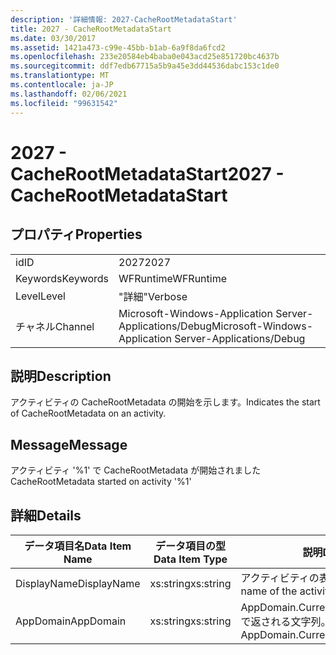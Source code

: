 ```yaml
---
description: '詳細情報: 2027-CacheRootMetadataStart'
title: 2027 - CacheRootMetadataStart
ms.date: 03/30/2017
ms.assetid: 1421a473-c99e-45bb-b1ab-6a9f8da6fcd2
ms.openlocfilehash: 233e20584eb4baba0e043acd25e851720bc4637b
ms.sourcegitcommit: ddf7edb67715a5b9a45e3dd44536dabc153c1de0
ms.translationtype: MT
ms.contentlocale: ja-JP
ms.lasthandoff: 02/06/2021
ms.locfileid: "99631542"
---
```

# <a name="2027---cacherootmetadatastart"></a><span data-ttu-id="6cd1d-103">2027 - CacheRootMetadataStart</span><span class="sxs-lookup"><span data-stu-id="6cd1d-103">2027 - CacheRootMetadataStart</span></span>

## <a name="properties"></a><span data-ttu-id="6cd1d-104">プロパティ</span><span class="sxs-lookup"><span data-stu-id="6cd1d-104">Properties</span></span>  
  
|||  
|-|-|  
|<span data-ttu-id="6cd1d-105">id</span><span class="sxs-lookup"><span data-stu-id="6cd1d-105">ID</span></span>|<span data-ttu-id="6cd1d-106">2027</span><span class="sxs-lookup"><span data-stu-id="6cd1d-106">2027</span></span>|  
|<span data-ttu-id="6cd1d-107">Keywords</span><span class="sxs-lookup"><span data-stu-id="6cd1d-107">Keywords</span></span>|<span data-ttu-id="6cd1d-108">WFRuntime</span><span class="sxs-lookup"><span data-stu-id="6cd1d-108">WFRuntime</span></span>|  
|<span data-ttu-id="6cd1d-109">Level</span><span class="sxs-lookup"><span data-stu-id="6cd1d-109">Level</span></span>|<span data-ttu-id="6cd1d-110">"詳細"</span><span class="sxs-lookup"><span data-stu-id="6cd1d-110">Verbose</span></span>|  
|<span data-ttu-id="6cd1d-111">チャネル</span><span class="sxs-lookup"><span data-stu-id="6cd1d-111">Channel</span></span>|<span data-ttu-id="6cd1d-112">Microsoft-Windows-Application Server-Applications/Debug</span><span class="sxs-lookup"><span data-stu-id="6cd1d-112">Microsoft-Windows-Application Server-Applications/Debug</span></span>|  
  
## <a name="description"></a><span data-ttu-id="6cd1d-113">説明</span><span class="sxs-lookup"><span data-stu-id="6cd1d-113">Description</span></span>  

 <span data-ttu-id="6cd1d-114">アクティビティの CacheRootMetadata の開始を示します。</span><span class="sxs-lookup"><span data-stu-id="6cd1d-114">Indicates the start of CacheRootMetadata on an activity.</span></span>  
  
## <a name="message"></a><span data-ttu-id="6cd1d-115">Message</span><span class="sxs-lookup"><span data-stu-id="6cd1d-115">Message</span></span>  

 <span data-ttu-id="6cd1d-116">アクティビティ '%1' で CacheRootMetadata が開始されました</span><span class="sxs-lookup"><span data-stu-id="6cd1d-116">CacheRootMetadata started on activity '%1'</span></span>  
  
## <a name="details"></a><span data-ttu-id="6cd1d-117">詳細</span><span class="sxs-lookup"><span data-stu-id="6cd1d-117">Details</span></span>  
  
|<span data-ttu-id="6cd1d-118">データ項目名</span><span class="sxs-lookup"><span data-stu-id="6cd1d-118">Data Item Name</span></span>|<span data-ttu-id="6cd1d-119">データ項目の型</span><span class="sxs-lookup"><span data-stu-id="6cd1d-119">Data Item Type</span></span>|<span data-ttu-id="6cd1d-120">説明</span><span class="sxs-lookup"><span data-stu-id="6cd1d-120">Description</span></span>|  
|--------------------|--------------------|-----------------|  
|<span data-ttu-id="6cd1d-121">DisplayName</span><span class="sxs-lookup"><span data-stu-id="6cd1d-121">DisplayName</span></span>|<span data-ttu-id="6cd1d-122">xs:string</span><span class="sxs-lookup"><span data-stu-id="6cd1d-122">xs:string</span></span>|<span data-ttu-id="6cd1d-123">アクティビティの表示名。</span><span class="sxs-lookup"><span data-stu-id="6cd1d-123">The display name of the activity.</span></span>|  
|<span data-ttu-id="6cd1d-124">AppDomain</span><span class="sxs-lookup"><span data-stu-id="6cd1d-124">AppDomain</span></span>|<span data-ttu-id="6cd1d-125">xs:string</span><span class="sxs-lookup"><span data-stu-id="6cd1d-125">xs:string</span></span>|<span data-ttu-id="6cd1d-126">AppDomain.CurrentDomain.FriendlyName で返される文字列。</span><span class="sxs-lookup"><span data-stu-id="6cd1d-126">The string returned by AppDomain.CurrentDomain.FriendlyName.</span></span>|
